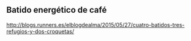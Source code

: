 ## Batido energético de café

http://blogs.runners.es/elblogdealma/2015/05/27/cuatro-batidos-tres-refugios-y-dos-croquetas/

